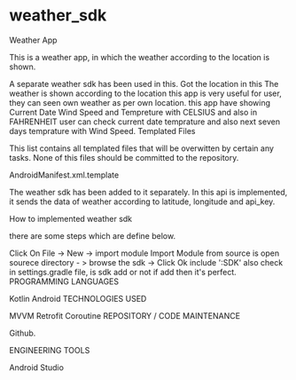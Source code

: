 # weather_sdk


Weather App

This is a weather app, in which the weather according to the location is shown.

A separate weather sdk has been used in this.
Got the location in this
The weather is shown according to the location
this app is very useful for user, they can seen own weather as per own location.
this app have showing Current Date Wind Speed and Tempreture with CELSIUS and also in FAHRENHEIT
user can check current date temprature and also next seven days temprature with Wind Speed.
Templated Files

This list contains all templated files that will be overwitten by certain any tasks. None of this files should be committed to the repository.

AndroidManifest.xml.template


The weather sdk has been added to it separately. In this api is implemented, it sends the data of weather according to latitude, longitude and api_key.

How to implemented weather sdk

there are some steps which are define below.

Click On File -> New -> import module
Import Module from source is open
sourece directory - > browse the sdk -> Click Ok
include ':SDK'
also check in settings.gradle file, is sdk add or not if add then it's perfect.
PROGRAMMING LANGUAGES

Kotlin
Android
TECHNOLOGIES USED

MVVM
Retrofit
Coroutine
REPOSITORY / CODE MAINTENANCE

Github.

ENGINEERING TOOLS

Android Studio